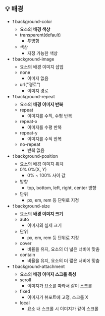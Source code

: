 ## 💡 배경
  - ❗ background-color
    - 요소의 **배경 색상**
    - transparent(default)
      - 투명함
    - 색상
      - 지정 가능한 색상
  - ❗ background-image
    - 요소의 배경 이미지 삽입
    - none
      - 이미지 없음
    - url("경로")
      - 이미지 경로
  - ❗ background-repeat
    - 요소의 **배경 이미지 반복**
    - repeat
      - 이미지를 수직, 수평 반복
    - repeat-x
      - 이미지를 수평 반복
    - repeat-y
      - 이미지를 수직 반복
    - no-repeat
      - 반복 없음
  - ❗ background-position
    - 요소의 배경 이미지 위치
    - 0% 0%(X, Y)
      - 0% ~ 100% 사이 값
    - 방향
      - top, bottom, left, right, center 방향
    - 단위
      - px, em, rem 등 단위로 지정
  - ❗ background-size
    - 요소의 **배경 이미지 크기**
    - auto
      - 이미지의 실제 크기
    - 단위
      - px, em, rem 등 단위로 지정
    - cover
      - 비율을 유지, 요소의 더 넓은 너비에 맞춤
    - contain
      - 비율을 유지, 요소의 더 짧은 너비에 맞춤
  - ❗ background-attachment
    - 요소의 **배경 이미지 스크롤 특성**
    - scroll
      - 이미지가 요소를 따라서 같이 스크롤
    - fixed
      - 이미지가 뷰포트에 고정, 스크롤 X
    - local
      - 요소 내 스크롤 시 이미지가 같이 스크롤
  
